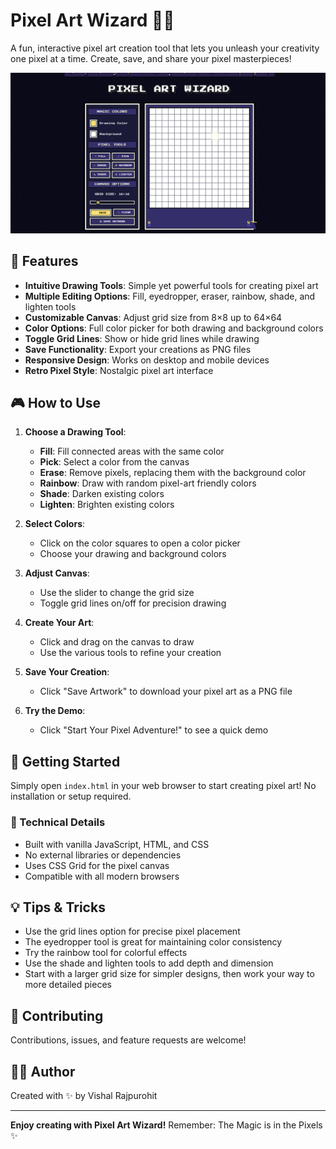 # Pixel Art Wizard 🎨✨

A fun, interactive pixel art creation tool that lets you unleash your creativity one pixel at a time. Create, save, and share your pixel masterpieces!

![Pixel Art Wizard Screenshot](https://github.com/Viraj012/pixwiz/blob/main/screenshot.png)

## 🌟 Features

- **Intuitive Drawing Tools**: Simple yet powerful tools for creating pixel art
- **Multiple Editing Options**: Fill, eyedropper, eraser, rainbow, shade, and lighten tools
- **Customizable Canvas**: Adjust grid size from 8×8 up to 64×64
- **Color Options**: Full color picker for both drawing and background colors
- **Toggle Grid Lines**: Show or hide grid lines while drawing
- **Save Functionality**: Export your creations as PNG files
- **Responsive Design**: Works on desktop and mobile devices
- **Retro Pixel Style**: Nostalgic pixel art interface

## 🎮 How to Use

1. **Choose a Drawing Tool**:
   - **Fill**: Fill connected areas with the same color
   - **Pick**: Select a color from the canvas
   - **Erase**: Remove pixels, replacing them with the background color
   - **Rainbow**: Draw with random pixel-art friendly colors
   - **Shade**: Darken existing colors
   - **Lighten**: Brighten existing colors

2. **Select Colors**:
   - Click on the color squares to open a color picker
   - Choose your drawing and background colors

3. **Adjust Canvas**:
   - Use the slider to change the grid size
   - Toggle grid lines on/off for precision drawing

4. **Create Your Art**:
   - Click and drag on the canvas to draw
   - Use the various tools to refine your creation

5. **Save Your Creation**:
   - Click "Save Artwork" to download your pixel art as a PNG file

6. **Try the Demo**:
   - Click "Start Your Pixel Adventure!" to see a quick demo

## 🚀 Getting Started

Simply open `index.html` in your web browser to start creating pixel art! No installation or setup required.

### 🔧 Technical Details

- Built with vanilla JavaScript, HTML, and CSS
- No external libraries or dependencies
- Uses CSS Grid for the pixel canvas
- Compatible with all modern browsers

## 💡 Tips & Tricks

- Use the grid lines option for precise pixel placement
- The eyedropper tool is great for maintaining color consistency
- Try the rainbow tool for colorful effects
- Use the shade and lighten tools to add depth and dimension
- Start with a larger grid size for simpler designs, then work your way to more detailed pieces


## 🤝 Contributing

Contributions, issues, and feature requests are welcome!

## 👨‍💻 Author

Created with ✨ by Vishal Rajpurohit

---

**Enjoy creating with Pixel Art Wizard!** Remember: The Magic is in the Pixels ✨